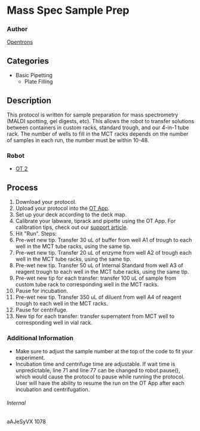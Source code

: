 # Mass Spec Sample Prep

### Author
[Opentrons](http://www.opentrons.com/)

## Categories
* Basic Pipetting
    * Plate Filling

## Description
This protocol is written for sample preparation for mass spectrometry (MALDI spotting, gel digests, etc). This allows the robot to transfer solutions between containers in custom racks, standard trough, and our 4-in-1 tube rack. The number of wells to fill in the MCT racks depends on the number of samples in each run, the number must be within 10-48.

### Robot
* [OT 2](https://opentrons.com/ot-2)

## Process
1. Download your protocol.
2. Upload your protocol into the [OT App](https://opentrons.com/ot-app).
3. Set up your deck according to the deck map.
4. Calibrate your labware, tiprack and pipette using the OT App. For calibration tips, check out our [support article](https://support.opentrons.com/ot-2/getting-started-software-setup/deck-calibration).
5. Hit "Run".
Steps:
6. Pre-wet new tip. Transfer 30 uL of buffer from well A1 of trough to each well in the MCT tube racks, using the same tip.
7. Pre-wet new tip. Transfer 20 uL of enzyme from well A2 of trough each well in the MCT tube racks, using the same tip.
8. Pre-wet new tip. Transfer 50 uL of Internal Standard from well A3 of reagent trough to each well in the MCT tube racks, using the same tip.
9. Pre-wet new tip for each transfer: transfer 100 uL of sample from custom tube rack to corresponding well in the MCT racks.
10. Pause for incubation.
11. Pre-wet new tip. Transfer 350 uL of diluent from well A4 of reagent trough to each well in the MCT racks.
12. Pause for centrifuge.
13. New tip for each transfer: transfer supernatent from MCT well to corresponding well in vial rack.

### Additional Information
* Make sure to adjust the sample number at the top of the code to fit your experiment.
* Incubation time and centrifuge time are adjustable. If wait time is unpredictable, line 71 and line 77 can be changed to robot.pause(), which would cause the protocol to pause while running the protocol. User will have the ability to resume the run on the OT App after each incubation and centrifugation.

###### Internal
aAJeSyVX
1078
